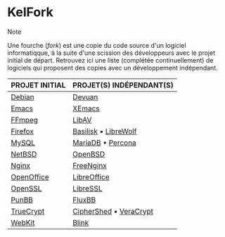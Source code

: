 # KelFork

> [!NOTE]
> Une fourche (_fork_) est une copie du code source d'un logiciel informatiqque, à la suite d'une scission des développeurs avec le projet initial de départ. Retrouvez ici une liste (complétée continuellement) de logiciels qui proposent des copies avec un développement indépendant.

|PROJET INITIAL|PROJET(S) INDÉPENDANT(S)|
|:--|:--|
|[Debian](https://www.debian.org/index.fr.html)|[Devuan](https://www.devuan.org)|
|[Emacs](https://www.gnu.org/software/emacs)|[XEmacs](https://www.xemacs.org)|
|[FFmpeg](https://ffmpeg.org)|[LibAV](https://github.com/libav/libav)|
|[Firefox](https://www.mozilla.org/fr)|[Basilisk](https://www.basilisk-browser.org) ▪ [LibreWolf](https://librewolf.net)|
|[MySQL](https://www.mysql.com/fr)|[MariaDB](https://mariadb.org) ▪ [Percona](https://www.percona.com)|
|[NetBSD](https://www.netbsd.org)|[OpenBSD](https://www.openbsd.org)|
|[Nginx](https://nginx.org)|[FreeNginx](https://freenginx.org)|
|[OpenOffice](https://www.openoffice.org/fr)|[LibreOffice](https://fr.libreoffice.org)|
|[OpenSSL](https://www.openssl.org)|[LibreSSL](https://www.libressl.org)|
|[PunBB](https://punbb.informer.com)|[FluxBB](https://www.fluxbb.eu/accueil)|
|[TrueCrypt](https://truecrypt.fr)|[CipherShed](https://www.ciphershed.org) ▪ [VeraCrypt](https://www.veracrypt.fr/en/Home.html)|
|[WebKit](https://webkit.org)|[Blink](https://www.chromium.org/blink)|
